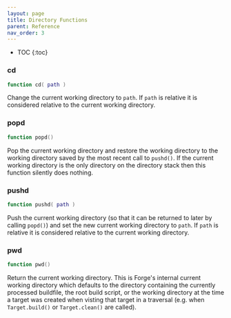 ```yaml
---
layout: page
title: Directory Functions
parent: Reference
nav_order: 3
---
```


- TOC
{:toc}

### cd 

~~~lua
function cd( path )
~~~

Change the current working directory to `path`.  If `path` is relative it is considered relative to the current working directory.

### popd

~~~lua
function popd()
~~~

Pop the current working directory and restore the working directory to the working directory saved by the most recent call to `pushd()`.  If the current working directory is the only directory on the directory stack then this function silently does nothing.

### pushd

~~~lua
function pushd( path )
~~~

Push the current working directory (so that it can be returned to later by calling `popd()`) and set the new current working directory to `path`.  If `path` is relative it is considered relative to the current working directory.

### pwd

~~~lua
function pwd()
~~~

Return the current working directory.  This is Forge's internal current working directory which defaults to the directory containing the currently processed buildfile, the root build script, or the working directory at the time a target was created when visting that target in a traversal (e.g. when `Target.build()` or `Target.clean()` are called).
